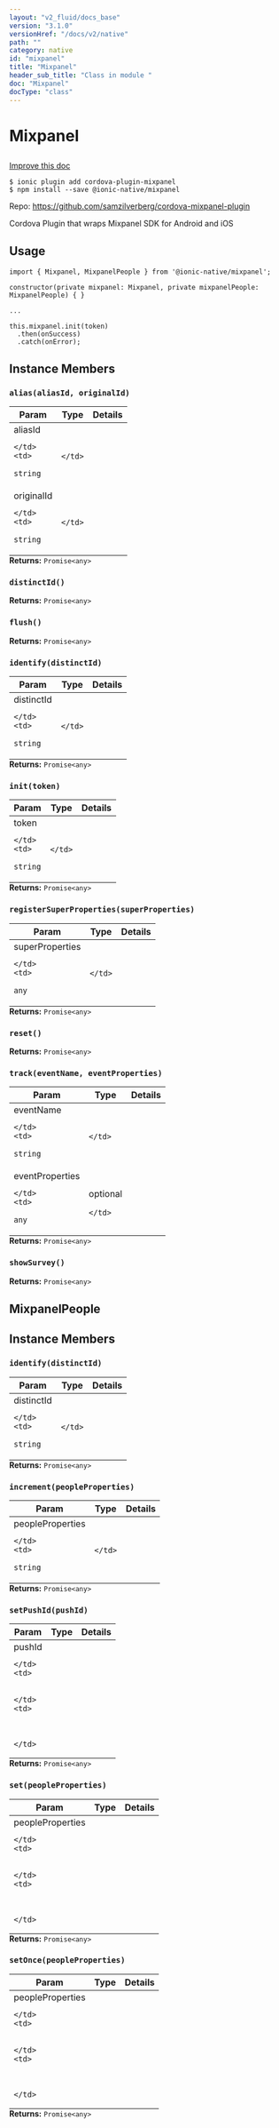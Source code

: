 ```yaml
---
layout: "v2_fluid/docs_base"
version: "3.1.0"
versionHref: "/docs/v2/native"
path: ""
category: native
id: "mixpanel"
title: "Mixpanel"
header_sub_title: "Class in module "
doc: "Mixpanel"
docType: "class"
---
```








<h1 class="api-title">
  
  Mixpanel
  

  

  </h1>

<a class="improve-v2-docs" href="http://github.com/driftyco/ionic-native/edit/master/src/@ionic-native/plugins/mixpanel/index.ts#L3">
  Improve this doc
</a>



<!-- decorators -->





<pre><code>$ ionic plugin add cordova-plugin-mixpanel
$ npm install --save @ionic-native/mixpanel
</code></pre>
<p>Repo:
  <a href="https://github.com/samzilverberg/cordova-mixpanel-plugin">
    https://github.com/samzilverberg/cordova-mixpanel-plugin
  </a>
</p>

<!-- description -->

<p>Cordova Plugin that wraps Mixpanel SDK for Android and iOS</p>



<!-- if doc.decorators -->

<!-- @usage tag -->

<h2>Usage</h2>

<pre><code>import { Mixpanel, MixpanelPeople } from &#39;@ionic-native/mixpanel&#39;;

constructor(private mixpanel: Mixpanel, private mixpanelPeople: MixpanelPeople) { }

...

this.mixpanel.init(token)
  .then(onSuccess)
  .catch(onError);
</code></pre>




<!-- @property tags -->




<!-- methods on the class -->

<h2>Instance Members</h2>
<div id="alias"></div>
<h3>
  <code>alias(aliasId,&nbsp;originalId)</code>
  

</h3>

<table class="table param-table" style="margin:0;">
  <thead>
  <tr>
    <th>Param</th>
    <th>Type</th>
    <th>Details</th>
  </tr>
  </thead>
  <tbody>
  
  <tr>
    <td>
      aliasId
      
    </td>
    <td>
      
<code>string</code>
    </td>
    <td>
      
      
      
    </td>
  </tr>
  
  <tr>
    <td>
      originalId
      
    </td>
    <td>
      
<code>string</code>
    </td>
    <td>
      
      
      
    </td>
  </tr>
  
  </tbody>
</table>

<div class="return-value" markdown="1">
  <i class="icon ion-arrow-return-left"></i>
  <b>Returns:</b> 
<code>Promise&lt;any&gt;</code> 
</div><div id="distinctId"></div>
<h3>
  <code>distinctId()</code>
  

</h3>



<div class="return-value" markdown="1">
  <i class="icon ion-arrow-return-left"></i>
  <b>Returns:</b> 
<code>Promise&lt;any&gt;</code> 
</div><div id="flush"></div>
<h3>
  <code>flush()</code>
  

</h3>



<div class="return-value" markdown="1">
  <i class="icon ion-arrow-return-left"></i>
  <b>Returns:</b> 
<code>Promise&lt;any&gt;</code> 
</div><div id="identify"></div>
<h3>
  <code>identify(distinctId)</code>
  

</h3>

<table class="table param-table" style="margin:0;">
  <thead>
  <tr>
    <th>Param</th>
    <th>Type</th>
    <th>Details</th>
  </tr>
  </thead>
  <tbody>
  
  <tr>
    <td>
      distinctId
      
    </td>
    <td>
      
<code>string</code>
    </td>
    <td>
      
      
      
    </td>
  </tr>
  
  </tbody>
</table>

<div class="return-value" markdown="1">
  <i class="icon ion-arrow-return-left"></i>
  <b>Returns:</b> 
<code>Promise&lt;any&gt;</code> 
</div><div id="init"></div>
<h3>
  <code>init(token)</code>
  

</h3>

<table class="table param-table" style="margin:0;">
  <thead>
  <tr>
    <th>Param</th>
    <th>Type</th>
    <th>Details</th>
  </tr>
  </thead>
  <tbody>
  
  <tr>
    <td>
      token
      
    </td>
    <td>
      
<code>string</code>
    </td>
    <td>
      
      
      
    </td>
  </tr>
  
  </tbody>
</table>

<div class="return-value" markdown="1">
  <i class="icon ion-arrow-return-left"></i>
  <b>Returns:</b> 
<code>Promise&lt;any&gt;</code> 
</div><div id="registerSuperProperties"></div>
<h3>
  <code>registerSuperProperties(superProperties)</code>
  

</h3>

<table class="table param-table" style="margin:0;">
  <thead>
  <tr>
    <th>Param</th>
    <th>Type</th>
    <th>Details</th>
  </tr>
  </thead>
  <tbody>
  
  <tr>
    <td>
      superProperties
      
    </td>
    <td>
      
<code>any</code>
    </td>
    <td>
      
      
      
    </td>
  </tr>
  
  </tbody>
</table>

<div class="return-value" markdown="1">
  <i class="icon ion-arrow-return-left"></i>
  <b>Returns:</b> 
<code>Promise&lt;any&gt;</code> 
</div><div id="reset"></div>
<h3>
  <code>reset()</code>
  

</h3>



<div class="return-value" markdown="1">
  <i class="icon ion-arrow-return-left"></i>
  <b>Returns:</b> 
<code>Promise&lt;any&gt;</code> 
</div><div id="track"></div>
<h3>
  <code>track(eventName,&nbsp;eventProperties)</code>
  

</h3>

<table class="table param-table" style="margin:0;">
  <thead>
  <tr>
    <th>Param</th>
    <th>Type</th>
    <th>Details</th>
  </tr>
  </thead>
  <tbody>
  
  <tr>
    <td>
      eventName
      
    </td>
    <td>
      
<code>string</code>
    </td>
    <td>
      
      
      
    </td>
  </tr>
  
  <tr>
    <td>
      eventProperties
      
    </td>
    <td>
      
<code>any</code>
    </td>
    <td>
      <p>optional</p>

      
      
    </td>
  </tr>
  
  </tbody>
</table>

<div class="return-value" markdown="1">
  <i class="icon ion-arrow-return-left"></i>
  <b>Returns:</b> 
<code>Promise&lt;any&gt;</code> 
</div><div id="showSurvey"></div>
<h3>
  <code>showSurvey()</code>
  

</h3>



<div class="return-value" markdown="1">
  <i class="icon ion-arrow-return-left"></i>
  <b>Returns:</b> 
<code>Promise&lt;any&gt;</code> 
</div>



<!-- other classes -->
<!--<h2><a class="anchor" name="related-classes" href="#related-classes"></a>Related Classes</h2>-->



<h2><a class="anchor" name="MixpanelPeople" href="#MixpanelPeople"></a>MixpanelPeople</h2>


<!-- methods on the class -->

<h2>Instance Members</h2>
<div id="identify"></div>
<h3>
  <code>identify(distinctId)</code>
  

</h3>

<table class="table param-table" style="margin:0;">
  <thead>
  <tr>
    <th>Param</th>
    <th>Type</th>
    <th>Details</th>
  </tr>
  </thead>
  <tbody>
  
  <tr>
    <td>
      distinctId
      
    </td>
    <td>
      
<code>string</code>
    </td>
    <td>
      
      
      
    </td>
  </tr>
  
  </tbody>
</table>

<div class="return-value" markdown="1">
  <i class="icon ion-arrow-return-left"></i>
  <b>Returns:</b> 
<code>Promise&lt;any&gt;</code> 
</div><div id="increment"></div>
<h3>
  <code>increment(peopleProperties)</code>
  

</h3>

<table class="table param-table" style="margin:0;">
  <thead>
  <tr>
    <th>Param</th>
    <th>Type</th>
    <th>Details</th>
  </tr>
  </thead>
  <tbody>
  
  <tr>
    <td>
      peopleProperties
      
    </td>
    <td>
      
<code>string</code>
    </td>
    <td>
      
      
      
    </td>
  </tr>
  
  </tbody>
</table>

<div class="return-value" markdown="1">
  <i class="icon ion-arrow-return-left"></i>
  <b>Returns:</b> 
<code>Promise&lt;any&gt;</code> 
</div><div id="setPushId"></div>
<h3>
  <code>setPushId(pushId)</code>
  

</h3>

<table class="table param-table" style="margin:0;">
  <thead>
  <tr>
    <th>Param</th>
    <th>Type</th>
    <th>Details</th>
  </tr>
  </thead>
  <tbody>
  
  <tr>
    <td>
      pushId
      
    </td>
    <td>
      

    </td>
    <td>
      
      
      
    </td>
  </tr>
  
  </tbody>
</table>

<div class="return-value" markdown="1">
  <i class="icon ion-arrow-return-left"></i>
  <b>Returns:</b> 
<code>Promise&lt;any&gt;</code> 
</div><div id="set"></div>
<h3>
  <code>set(peopleProperties)</code>
  

</h3>

<table class="table param-table" style="margin:0;">
  <thead>
  <tr>
    <th>Param</th>
    <th>Type</th>
    <th>Details</th>
  </tr>
  </thead>
  <tbody>
  
  <tr>
    <td>
      peopleProperties
      
    </td>
    <td>
      

    </td>
    <td>
      
      
      
    </td>
  </tr>
  
  </tbody>
</table>

<div class="return-value" markdown="1">
  <i class="icon ion-arrow-return-left"></i>
  <b>Returns:</b> 
<code>Promise&lt;any&gt;</code> 
</div><div id="setOnce"></div>
<h3>
  <code>setOnce(peopleProperties)</code>
  

</h3>

<table class="table param-table" style="margin:0;">
  <thead>
  <tr>
    <th>Param</th>
    <th>Type</th>
    <th>Details</th>
  </tr>
  </thead>
  <tbody>
  
  <tr>
    <td>
      peopleProperties
      
    </td>
    <td>
      

    </td>
    <td>
      
      
      
    </td>
  </tr>
  
  </tbody>
</table>

<div class="return-value" markdown="1">
  <i class="icon ion-arrow-return-left"></i>
  <b>Returns:</b> 
<code>Promise&lt;any&gt;</code> 
</div>


<!-- end other classes -->

<!-- interfaces -->

<!-- end interfaces -->

<!-- related link --><!-- end content block -->


<!-- end body block -->

